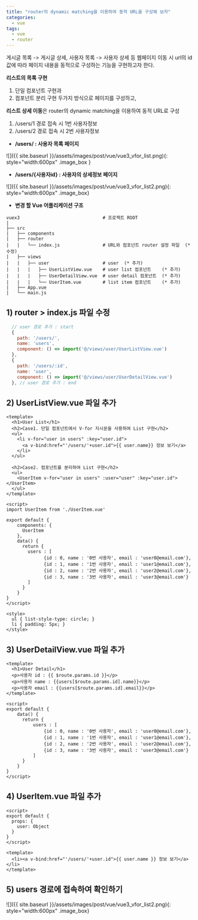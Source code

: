 ```yaml
---
title: "router의 dynamic matching을 이용하여 동적 URL을 구성해 보자"
categories: 
  - vue
tags:
  - vue
  - router
---
```


게시글 목록 -> 게시글 상세, 사용자 목록 -> 사용자 상세 등 웹페이지 이동 시
url의 id값에 따라 페이지 내용을 동적으로 구성하는 기능을 구현하고자 한다.

**리스트의 목록 구현**     
1. 단일 컴포넌트 구현과     
2. 컴포넌트 분리 구현 두가지 방식으로 페이지를 구성하고,    

**리스트 상세 이동**은 router의 dynamic matching을 이용하여 동적 URL로 구성
1. /users/1 경로 접속 시 1번 사용자정보
2. /users/2 경로 접속 시 2번 사용자정보

+ **/users/ : 사용자 목록 페이지**      
    

![]({{ site.baseurl }}/assets/images/post/vue/vue3_vfor_list.png){: style="width:600px" .image_box }

+ **/users/{사용자id} : 사용자의 상세정보 페이지**    
    

![]({{ site.baseurl }}/assets/images/post/vue/vue3_vfor_list2.png){: style="width:600px" .image_box}

+ **변경 할 Vue 어플리케이션 구조**    

```
vuex3                               # 프로젝트 ROOT
|
├── src                           
|   ├── components                
|   ├── router                    
|   |   └── index.js                # URL와 컴포넌트 router 설정 파일  (* 수정)
|   ├── views                     
|   |   ├── user                    # user  (* 추가)
|   |   |   ├── UserListView.vue    # user list 컴포넌트    (* 추가)
|   |   |   ├── UserDetailView.vue  # user detail 컴포넌트  (* 추가)
|   |   |   └── UserItem.vue        # list item 컴포넌트    (* 추가)
|   ├── App.vue                   
|   └── main.js                   

```



## 1) router > index.js 파일 수정
```javascript
  // user 경로 추가 : start
  {
    path: '/users/',
    name: 'users',
    component: () => import('@/views/user/UserListView.vue')
  }, 
  {
    path: '/users/:id',
    name: 'user',
    component: () => import('@/views/user/UserDetailView.vue')
  }, // user 경로 추가 : end 
```

## 2) UserListView.vue 파일 추가
```vue
<template>
  <h1>User List</h1> 
  <h2>Case1. 단일 컴포넌트에서 V-for 지시문을 사용하여 List 구현</h2>
  <ul>
    <li v-for="user in users" :key="user.id">
      <a v-bind:href="'/users/'+user.id">{{ user.name}} 정보 보기</a>
    </li>
  </ul>
  
  <h2>Case2. 컴포넌트를 분리하여 List 구현</h2>
  <ul>
    <UserItem v-for="user in users" :user="user" :key="user.id"></UserItem>
  </ul>
</template>
  
<script>
import UserItem from './UserItem.vue'

export default { 
    components: {
      UserItem
    },    
    data() {
      return {
        users : [
              {id : 0, name : '0번 사용자', email : 'user0@email.com'},
              {id : 1, name : '1번 사용자', email : 'user1@email.com'},
              {id : 2, name : '2번 사용자', email : 'user2@email.com'},
              {id : 3, name : '3번 사용자', email : 'user3@email.com'}
        ]
      }
    }
}
</script>

<style>  
  ul { list-style-type: circle; }
  li { padding: 5px; }
</style>
```

## 3) UserDetailView.vue 파일 추가
```vue
<template>  
  <h1>User Detail</h1>   
  <p>사용자 id : {{ $route.params.id }}</p>
  <p>사용자 name : {{users[$route.params.id].name}}</p>
  <p>사용자 email : {{users[$route.params.id].email}}</p>
</template>

<script>
export default { 
    data() {
      return {
          users : [
              {id : 0, name : '0번 사용자', email : 'user0@email.com'},
              {id : 1, name : '1번 사용자', email : 'user1@email.com'},
              {id : 2, name : '2번 사용자', email : 'user2@email.com'},
              {id : 3, name : '3번 사용자', email : 'user3@email.com'}
          ]
      }
    }
}
</script>
```
## 4) UserItem.vue 파일 추가
```vue
<script>
export default {
  props: {
    user: Object
  }
}
</script>

<template>
  <li><a v-bind:href="'/users/'+user.id">{{ user.name }} 정보 보기</a></li>
</template>
```

## 5) users 경로에 접속하여 확인하기

![]({{ site.baseurl }}/assets/images/post/vue/vue3_vfor_list2.png){: style="width:600px" .image_box}

